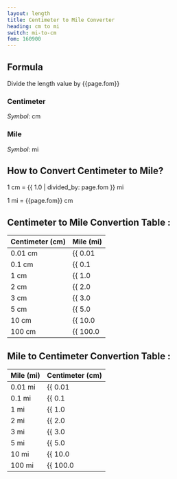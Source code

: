 ```yaml
---
layout: length
title: Centimeter to Mile Converter
heading: cm to mi
switch: mi-to-cm
fom: 160900
---
```


## Formula
Divide the length value by {{page.fom}}

### Centimeter
*Symbol*: cm

### Mile
*Symbol*: mi

## How to Convert Centimeter to Mile?
1 cm = {{ 1.0 | divided_by: page.fom }} mi

1 mi = {{page.fom}} cm

## Centimeter to Mile Convertion Table :

| Centimeter (cm) | Mile (mi) |
| ---- | ---- |
| 0.01 cm | {{ 0.01 | divided_by: page.fom | round: 12 }} mi |
| 0.1 cm | {{ 0.1 | divided_by: page.fom | round: 12 }} mi |
| 1 cm | {{ 1.0 | divided_by: page.fom | round: 12 }} mi |
| 2 cm | {{ 2.0 | divided_by: page.fom | round: 12 }} mi |
| 3 cm | {{ 3.0 | divided_by: page.fom | round: 12 }} mi |
| 5 cm | {{ 5.0 | divided_by: page.fom | round: 12 }} mi |
| 10 cm | {{ 10.0 | divided_by: page.fom | round: 12 }} mi |
| 100 cm | {{ 100.0 | divided_by: page.fom | round: 12 }} mi |

## Mile to Centimeter Convertion Table :

| Mile (mi) | Centimeter (cm) |
| ---- | ---- |
| 0.01 mi | {{ 0.01 | times: page.fom | round: 12 }} cm |
| 0.1 mi | {{ 0.1 | times: page.fom | round: 12 }} cm |
| 1 mi | {{ 1.0 | times: page.fom | round: 12 }} cm |
| 2 mi | {{ 2.0 | times: page.fom | round: 12 }} cm |
| 3 mi | {{ 3.0 | times: page.fom | round: 12 }} cm |
| 5 mi | {{ 5.0 | times: page.fom | round: 12 }} cm |
| 10 mi | {{ 10.0 | times: page.fom | round: 12 }} cm |
| 100 mi | {{ 100.0 | times: page.fom | round: 12 }} cm |

<script>
selectInput[3].selected = true
selectOutput[9].selected = true
</script>
